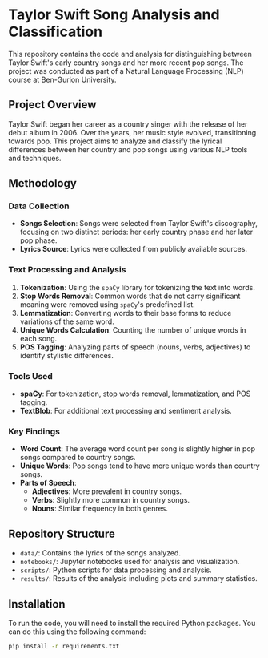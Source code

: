 # Taylor Swift Song Analysis and Classification

This repository contains the code and analysis for distinguishing between Taylor Swift's early country songs and her more recent pop songs. The project was conducted as part of a Natural Language Processing (NLP) course at Ben-Gurion University.

## Project Overview

Taylor Swift began her career as a country singer with the release of her debut album in 2006. Over the years, her music style evolved, transitioning towards pop. This project aims to analyze and classify the lyrical differences between her country and pop songs using various NLP tools and techniques.

## Methodology

### Data Collection

- **Songs Selection**: Songs were selected from Taylor Swift's discography, focusing on two distinct periods: her early country phase and her later pop phase.
- **Lyrics Source**: Lyrics were collected from publicly available sources.

### Text Processing and Analysis

1. **Tokenization**: Using the `spaCy` library for tokenizing the text into words.
2. **Stop Words Removal**: Common words that do not carry significant meaning were removed using `spaCy`'s predefined list.
3. **Lemmatization**: Converting words to their base forms to reduce variations of the same word.
4. **Unique Words Calculation**: Counting the number of unique words in each song.
5. **POS Tagging**: Analyzing parts of speech (nouns, verbs, adjectives) to identify stylistic differences.

### Tools Used

- **spaCy**: For tokenization, stop words removal, lemmatization, and POS tagging.
- **TextBlob**: For additional text processing and sentiment analysis.

### Key Findings

- **Word Count**: The average word count per song is slightly higher in pop songs compared to country songs.
- **Unique Words**: Pop songs tend to have more unique words than country songs.
- **Parts of Speech**: 
  - **Adjectives**: More prevalent in country songs.
  - **Verbs**: Slightly more common in country songs.
  - **Nouns**: Similar frequency in both genres.

## Repository Structure

- `data/`: Contains the lyrics of the songs analyzed.
- `notebooks/`: Jupyter notebooks used for analysis and visualization.
- `scripts/`: Python scripts for data processing and analysis.
- `results/`: Results of the analysis including plots and summary statistics.

## Installation

To run the code, you will need to install the required Python packages. You can do this using the following command:

```bash
pip install -r requirements.txt
